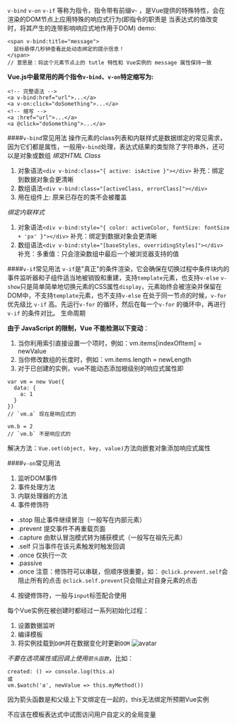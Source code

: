 `v-bind` `v-on` `v-if` 等称为指令，指令带有前缀v- ，是Vue提供的特殊特性，会在渲染的DOM节点上应用特殊的响应式行为(即指令的职责是 当表达式的值改变时，将其产生的连带影响响应式地作用于DOM)
demo:
```
<span v-bind:title="message">
  鼠标悬停几秒钟查看此处动态绑定的提示信息！
</span>
// 意思是：将这个元素节点上的 tutle 特性和 Vue实例的 message 属性保持一致
```
**Vue.js中最常用的两个指令`v-bind`、`v-on`特定缩写为:**
```
<!-- 完整语法 -->
<a v-bind:href="url">...</a>
<a v-on:click="doSomething">...</a>
<!-- 缩写 -->
<a :href="url">...</a>
<a @click="doSomething">...</a>
```
####`v-bind`常见用法
操作元素的class列表和内联样式是数据绑定的常见需求，因为它们都是属性，一般用`v-bind`处理，表达式结果的类型除了字符串外，还可以是对象或数组
*绑定HTML Class*
1. 对象语法`<div v-bind:class="{ active: isActive }"></div>`
补充：绑定到数据对象会更清晰
2. 数组语法`<div v-bind:class="[activeClass, errorClass]"></div>`
3. 用在组件上: 原来已存在的类不会被覆盖

*绑定内联样式*
1. 对象语法`<div v-bind:style="{ color: activeColor, fontSize: fontSize + 'px' }"></div>`
补充：绑定到数据对象会更清晰
2. 数组语法`<div v-bind:style="[baseStyles, overridingStyles]"></div>`
补充：多重值：只会渲染数组中最后一个被浏览器支持的值


####`v-if`常见用法
`v-if`是"真正"的条件渲染，它会确保在切换过程中条件块内的事件监听器和子组件适当地被销毁和重建，支持`template`元素，也支持`v-else`
`v-show`只是简单简单地切换元素的CSS属性`display`，元素始终会被渲染并保留在DOM中，不支持`template`元素，也不支持`v-else`
在处于同一节点的时候，`v-for` 优先级比 `v-if` 高。先运行`v-for` 的循环，然后在每一个`v-for` 的循环中，再进行 `v-if` 的条件对比。
生命周期

**由于 JavaScript 的限制，Vue 不能检测以下变动**：
1. 当你利用索引直接设置一个项时，例如：vm.items[indexOfItem] = newValue
2. 当你修改数组的长度时，例如：vm.items.length = newLength
3. 对于已创建的实例，vue不能动态添加根级别的响应式属性即
```
var vm = new Vue({
  data: {
    a: 1
  }
})
// `vm.a` 现在是响应式的

vm.b = 2
// `vm.b` 不是响应式的
```
解决方法：`Vue.set(object, key, value)`方法向嵌套对象添加响应式属性

####`v-on`常见用法
1. 监听DOM事件
2. 事件处理方法
3. 内联处理器的方法
3. 事件修饰符
  * .stop 阻止事件继续冒泡（一般写在内部元素）
  * .prevent 提交事件不再重载页面
  * .capture 由默认冒泡模式转为捕获模式（一般写在祖先元素）
  * .self 只当事件在该元素触发时触发回调
  * .once 仅执行一次
  * .passive
  * .once
注意：修饰符可以串联，但顺序很重要，如：
`@click.prevent.self`会阻止所有的点击
`@click.self.prevent`只会阻止对自身元素的点击
4. 按键修饰符，一般与`input`标签配合使用







每个Vue实例在被创建时都经过一系列初始化过程：
1. 设置数据监听
2. 编译模板
3. 将实例挂载到`DOM`并在数据变化时更新`DOM`
![avatar](https://cn.vuejs.org/images/lifecycle.png)

*不要在选项属性或回调上使用`箭头函数`*，比如：
```
created: () => console.log(this.a) 
或
vm.$watch('a', newValue => this.myMethod())
```
因为箭头函数是和父级上下文绑定在一起的，this无法绑定所预期Vue实例

不应该在模板表达式中试图访问用户自定义的全局变量